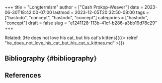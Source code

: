 +++
title = "Longtermism"
author = ["Cash Prokop-Weaver"]
date = 2023-06-30T18:42:00-07:00
lastmod = 2023-12-05T20:32:50-08:00
tags = ["hastodo", "concept", "hastodo", "concept"]
categories = ["hastodo", "concept"]
draft = false
slug = "e1241128-113b-41cf-b286-a3bb19d78c29"
+++

Related: [He does not love his cat, but his cat's kittens]({{< relref "he_does_not_love_his_cat_but_his_cat_s_kittnes.md" >}})


## Bibliography {#bibliography}

## References

<style>.csl-entry{text-indent: -1.5em; margin-left: 1.5em;}</style><div class="csl-bib-body">
</div>
